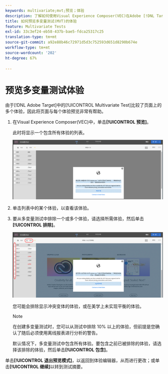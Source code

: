 ```yaml
---
keywords: multivariate;mvt;预览；体验
description: 了解如何使用Visual Experience Composer(VEC)在Adobe [!DNL Target] 的“Multivariate Test(MVT)”活动中预览每个体验。
title: 如何预览多变量测试(MVT)的体验
feature: Multivariate Tests
exl-id: 33c3ef24-eb58-437b-bae5-fdca25317c25
translation-type: tm+mt
source-git-commit: a92e88b46c72971d5d3c752593d651d8290b674e
workflow-type: tm+mt
source-wordcount: '202'
ht-degree: 67%

---
```


# 预览多变量测试体验

由于[!DNL Adobe Target]中的[!UICONTROL  Multivariate Test]比较了页面上的多个体验，因此将页面与每个体验预览非常有帮助。

1. 在Visual Experience Composer(VEC)中，单击&#x200B;**[!UICONTROL 预览]**。

   此时将显示一个包含所有体验的列表。

   ![](assets/preview.png)

1. 单击列表中的某个体验，以查看该体验。

1. 要从多变量测试中排除一个或多个体验，请选择所需体验，然后单击&#x200B;**[!UICONTROL 排除]**。

   ![排除体验](/help/c-activities/c-multivariate-testing/t-create-multivariate-test/assets/preview-mvt-exclude.png)

   您可能会排除显示冲突变体的体验，或在美学上未实现平衡的体验。

   >[!NOTE]
   >
   >在创建多变量测试时，您可以从测试中排除 10% 以上的体验，但前提是您确认了随后必须使用离线报表进行分析的警告。

   默认情况下，多变量测试中包含所有体验。要包含之前已被排除的体验，请选择该排除的体验，然后单击&#x200B;**[!UICONTROL 包含]**。

单击&#x200B;**[!UICONTROL 退出预览模式]**，以返回到体验编辑器，从而进行更改；或单击&#x200B;**[!UICONTROL 继续]**&#x200B;以转到测试摘要。
